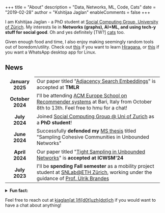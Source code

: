 +++
title = "About"
description = "Data, Networks, ML, Code, Cats"
date = "2019-02-28"
author = "Kshitijaa Jaglan"
enableComments = false
+++

I am Kshitijaa Jaglan - a PhD student at [Social Computing Group, University of Zürich](https://www.ifi.uzh.ch/en/scg). My interests lie in **Networks (graphs), AI+ML, and using tech-y stuff for social good**. Oh and yes definitely \[TW?\] [cats](https://cataas.com/cat/gif) too. 

Given enough food and time, I also enjoy making seemingly random tools out of boredom/utility. Check out [this](https://deutranium.github.io/Japanese-Practice/) if you want to learn [Hiragana](https://en.wikipedia.org/wiki/Hiragana), or [this](https://github.com/deutranium/WhatsApp-desktop-app) if you want a WhatsApp desktop app for Linux. 




## News
<style type="text/css">
    th,td{border-color: transparent !important}
    table{margin-top: 0}
</style>

<table>
<tbody>
  <tr>
    <th>January 2025</th>
    <td>Our paper titled "<a href="https://openreview.net/pdf?id=GDN5cFTNaL" target="_blank" rel="noopener noreferrer">Adjacency Search Embeddings</a>" is accepted at <b>TMLR</b></td>
  </tr>
  <tr>
    <th>October 2024</th>
    <td>I'll be attending <a href="https://acmrecsys.github.io/rsss2024/" target="_blank" rel="noopener noreferrer">ACM Europe School on Recommender systems</a> at Bari, Italy from October 8th to 13th. Feel free to hmu for a chat!</td>
  </tr>
  <tr>
    <th>July 2024</th>
    <td>Joined <a href="https://www.ifi.uzh.ch/en/scg.html" target="_blank" rel="noopener noreferrer">Social Computing Group @ Uni of Zurich</a> as a <span style="font-weight:bold">PhD student</span>!</td>
  </tr>
  <tr>
    <th>June 2024</th>
    <td>Successfully <span style="font-weight:bold">defended my </span><a href="https://web2py.iiit.ac.in/research_centres/publications/view_publication/mastersthesis/1471" target="_blank" rel="noopener noreferrer">MS thesis</a> titled "Sampling Cohesive Communities in Unbounded Networks"</td>
  </tr>
  <tr>
    <th>April 2024</th>
    <td>Our paper titled "<a href="https://ojs.aaai.org/index.php/ICWSM/article/view/31345/33505" target="_blank" rel="noopener noreferrer">Tight Sampling in Unbounded Networks</a>" is <span style="font-weight:bold">accepted at ICWSM'24</span></td>
  </tr>
  <tr>
    <th>July 2023</th>
    <td>I'll be <span style="font-weight:bold">spending Fall semester</span> as a mobility project student at <a href="https://sn.ethz.ch/" target="_blank" rel="noopener noreferrer">SNLab@ETH Zürich</a>, working under the guidance of <a href="https://gess.ethz.ch/en/the-department/people/person-detail.html?persid=239462" target="_blank" rel="noopener noreferrer">Prof. Ulrik Brandes</a><br></td>
  </tr>
</tbody></table>



<details><summary><b>Fun fact:</b></summary> I also discovered a bug leaking data of 100,000+ students (reported and mitigated). The data included personal information like address, phone number, email, parent's name etc. As you might've gotten a hint already, one of my other domains of interest is privacy (and fairness!). </details>

Feel free to reach out at [kjaglan[at ]ifi[d0t]uzh{dot}ch]() if you would want to have a chat about anything!